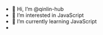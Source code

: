 - 👋 Hi, I’m @qinlin-hub
- 👀 I’m interested in JavaScript
- 🌱 I’m currently learning JavaScript
- 
<!---
qinlin-hub/qinlin-hub is a ✨ special ✨ repository because its `README.md` (this file) appears on your GitHub profile.
You can click the Preview link to take a look at your changes.
--->
